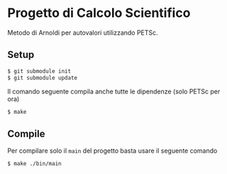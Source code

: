 # Progetto di Calcolo Scientifico

Metodo di Arnoldi per autovalori utilizzando PETSc.

## Setup

```bash
$ git submodule init
$ git submodule update
```

Il comando seguente compila anche tutte le dipendenze (solo PETSc per ora)

```bash
$ make
```

## Compile

Per compilare solo il `main` del progetto basta usare il seguente comando

```bash
$ make ./bin/main
```
